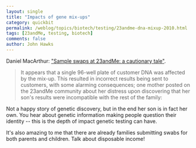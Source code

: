 ```yaml
---
layout: single 
title: "Impacts of gene mix-ups" 
category: quickbit
permalink: /weblog/topics/biotech/testing/23andme-dna-mixup-2010.html
tags: [23andMe, testing, biotech] 
comments: false 
author: John Hawks 
---
```


Daniel MacArthur: <a href="http://scienceblogs.com/geneticfuture/2010/06/sample_swaps_at_23andme_a_caut.php">"Sample swaps at 23andMe: a cautionary tale"</a>. 

<blockquote>It appears that a single 96-well plate of customer DNA was affected by the mix-up. This resulted in incorrect results being sent to customers, with some alarming consequences; one mother posted on the 23andMe community about her distress upon discovering that her son's results were incompatible with the rest of the family:</blockquote>

Not a happy story of genetic discovery, but in the end her son is in fact her own. You hear about genetic information making people question their identity -- this is the depth of impact genetic testing can have. 

It's also amazing to me that there are already families submitting swabs for both parents and children. Talk about disposable income!

